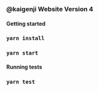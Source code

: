 ### @kaigenji Website Version 4

#### Getting started

### `yarn install`
### `yarn start`

#### Running tests

### `yarn test`
